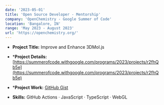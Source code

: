 ```yaml
---
date: '2023-05-01'
title: 'Open Source Developer - Mentorship'
company: 'OpenChemistry - Google Summer of Code'
location: 'Bangalore, IN'
range: 'May 2023 - August 2023'
url: 'https://openchemistry.org/'
---
```


- **Project Title:** Improve and Enhance 3DMol.js
- ***Project Details:** [https://summerofcode.withgoogle.com/programs/2023/projects/r2fhQb5e](https://summerofcode.withgoogle.com/programs/2023/projects/r2fhQb5e)
- ***Project Work:** [GitHub Gist](https://gist.github.com/adithyaakrishna/33c35519edaa8cac130ec4a96800c93f)

- **Skills:** GitHub Actions · JavaScript · TypeScript · WebGL